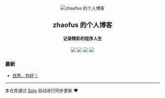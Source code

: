 <p align="center"><img alt="zhaofus 的个人博客" src="https://static.b3log.org/images/brand/solo-32.png"></p><h2 align="center">
zhaofus 的个人博客
</h2>

<h4 align="center">记录精彩的程序人生</h4>
<p align="center"><a title="zhaofus 的个人博客" target="_blank" href="https://github.com/zhaofusheng/solo-blog"><img src="https://img.shields.io/github/last-commit/zhaofusheng/solo-blog.svg?style=flat-square&color=FF9900"></a>
<a title="GitHub repo size in bytes" target="_blank" href="https://github.com/zhaofusheng/solo-blog"><img src="https://img.shields.io/github/repo-size/zhaofusheng/solo-blog.svg?style=flat-square"></a>
<a title="Solo Version" target="_blank" href="https://github.com/b3log/solo/releases"><img src="https://img.shields.io/badge/solo-3.6.7-f1e05a.svg?style=flat-square&color=blueviolet"></a>
<a title="Hits" target="_blank" href="https://github.com/b3log/hits"><img src="https://hits.b3log.org/zhaofusheng/solo-blog.svg"></a></p>

### 最新

* [世界，你好！](http://blog.zhaofus.com/hello-solo)



---

本仓库通过 [Solo](https://github.com/b3log/solo) 自动进行同步更新 ❤️ 
